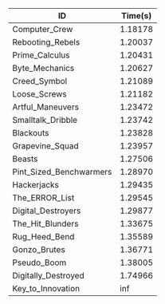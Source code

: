 |ID|Time(s)|
|-|-|
|Computer_Crew|1.18178|
|Rebooting_Rebels|1.20037|
|Prime_Calculus|1.20431|
|Byte_Mechanics|1.20627|
|Creed_Symbol|1.21089|
|Loose_Screws|1.21182|
|Artful_Maneuvers|1.23472|
|Smalltalk_Dribble|1.23742|
|Blackouts|1.23828|
|Grapevine_Squad|1.23957|
|Beasts|1.27506|
|Pint_Sized_Benchwarmers|1.28970|
|Hackerjacks|1.29435|
|The_ERROR_List|1.29545|
|Digital_Destroyers|1.29877|
|The_Hit_Blunders|1.33675|
|Rug_Heed_Bend|1.35589|
|Gonzo_Brutes|1.36771|
|Pseudo_Boom|1.38005|
|Digitally_Destroyed|1.74966|
|Key_to_Innovation|inf|
